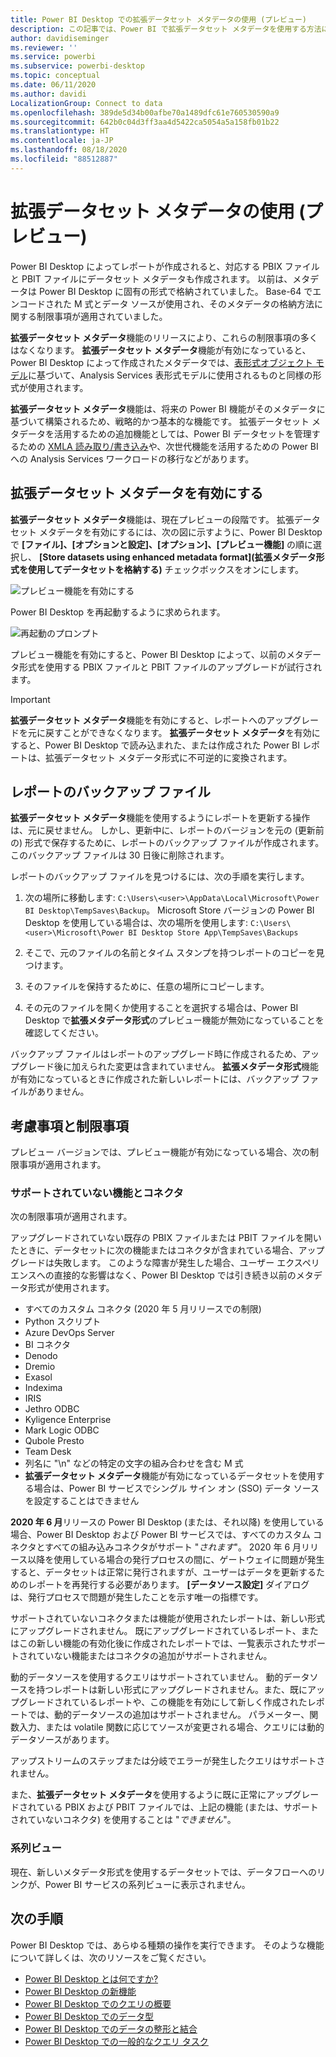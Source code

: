 ```yaml
---
title: Power BI Desktop での拡張データセット メタデータの使用 (プレビュー)
description: この記事では、Power BI で拡張データセット メタデータを使用する方法について説明します。
author: davidiseminger
ms.reviewer: ''
ms.service: powerbi
ms.subservice: powerbi-desktop
ms.topic: conceptual
ms.date: 06/11/2020
ms.author: davidi
LocalizationGroup: Connect to data
ms.openlocfilehash: 389de5d34b00afbe70a1489dfc61e760530590a9
ms.sourcegitcommit: 642b0c04d3ff3aa4d5422ca5054a5a158fb01b22
ms.translationtype: HT
ms.contentlocale: ja-JP
ms.lasthandoff: 08/18/2020
ms.locfileid: "88512887"
---
```

# <a name="using-enhanced-dataset-metadata-preview"></a>拡張データセット メタデータの使用 (プレビュー)

Power BI Desktop によってレポートが作成されると、対応する PBIX ファイルと PBIT ファイルにデータセット メタデータも作成されます。 以前は、メタデータは Power BI Desktop に固有の形式で格納されていました。 Base-64 でエンコードされた M 式とデータ ソースが使用され、そのメタデータの格納方法に関する制限事項が適用されていました。

**拡張データセット メタデータ**機能のリリースにより、これらの制限事項の多くはなくなります。 **拡張データセット メタデータ**機能が有効になっていると、Power BI Desktop によって作成されたメタデータでは、[表形式オブジェクト モデル](/analysis-services/tom/introduction-to-the-tabular-object-model-tom-in-analysis-services-amo)に基づいて、Analysis Services 表形式モデルに使用されるものと同様の形式が使用されます。


**拡張データセット メタデータ**機能は、将来の Power BI 機能がそのメタデータに基づいて構築されるため、戦略的かつ基本的な機能です。 拡張データセット メタデータを活用するための追加機能としては、Power BI データセットを管理するための [XMLA 読み取り/書き込み](https://docs.microsoft.com/power-platform-release-plan/2019wave2/business-intelligence/xmla-readwrite)や、次世代機能を活用するための Power BI への Analysis Services ワークロードの移行などがあります。



## <a name="enable-enhanced-dataset-metadata"></a>拡張データセット メタデータを有効にする

**拡張データセット メタデータ**機能は、現在プレビューの段階です。 拡張データセット メタデータを有効にするには、次の図に示すように、Power BI Desktop で **[ファイル]、[オプションと設定]、[オプション]、[プレビュー機能]** の順に選択し、 **[Store datasets using enhanced metadata format]\(拡張メタデータ形式を使用してデータセットを格納する\)** チェックボックスをオンにします。 

![プレビュー機能を有効にする](media/desktop-enhanced-dataset-metadata/enhanced-dataset-metadata-01.png)

Power BI Desktop を再起動するように求められます。

![再起動のプロンプト](media/desktop-enhanced-dataset-metadata/enhanced-dataset-metadata-02.png)

プレビュー機能を有効にすると、Power BI Desktop によって、以前のメタデータ形式を使用する PBIX ファイルと PBIT ファイルのアップグレードが試行されます。 

> [!IMPORTANT]
> **拡張データセット メタデータ**機能を有効にすると、レポートへのアップグレードを元に戻すことができなくなります。 **拡張データセット メタデータ**を有効にすると、Power BI Desktop で読み込まれた、または作成された Power BI レポートは、拡張データセット メタデータ形式に不可逆的に変換されます。

## <a name="report-backup-files"></a>レポートのバックアップ ファイル

**拡張データセット メタデータ**機能を使用するようにレポートを更新する操作は、元に戻せません。 しかし、更新中に、レポートのバージョンを元の (更新前の) 形式で保存するために、レポートのバックアップ ファイルが作成されます。 このバックアップ ファイルは 30 日後に削除されます。 

レポートのバックアップ ファイルを見つけるには、次の手順を実行します。

1. 次の場所に移動します: ```C:\Users\<user>\AppData\Local\Microsoft\Power BI Desktop\TempSaves\Backup```。 Microsoft Store バージョンの Power BI Desktop を使用している場合は、次の場所を使用します: ```C:\Users\<user>\Microsoft\Power BI Desktop Store App\TempSaves\Backups``` 

2. そこで、元のファイルの名前とタイム スタンプを持つレポートのコピーを見つけます。

3. そのファイルを保持するために、任意の場所にコピーします。

4. その元のファイルを開くか使用することを選択する場合は、Power BI Desktop で**拡張メタデータ形式**のプレビュー機能が無効になっていることを確認してください。 

バックアップ ファイルはレポートのアップグレード時に作成されるため、アップグレード後に加えられた変更は含まれていません。 **拡張メタデータ形式**機能が有効になっているときに作成された新しいレポートには、バックアップ ファイルがありません。


## <a name="considerations-and-limitations"></a>考慮事項と制限事項

プレビュー バージョンでは、プレビュー機能が有効になっている場合、次の制限事項が適用されます。

### <a name="unsupported-features-and-connectors"></a>サポートされていない機能とコネクタ

次の制限事項が適用されます。

アップグレードされていない既存の PBIX ファイルまたは PBIT ファイルを開いたときに、データセットに次の機能またはコネクタが含まれている場合、アップグレードは失敗します。 このような障害が発生した場合、ユーザー エクスペリエンスへの直接的な影響はなく、Power BI Desktop では引き続き以前のメタデータ形式が使用されます。

* すべてのカスタム コネクタ (2020 年 5 月リリースでの制限)
* Python スクリプト
* Azure DevOps Server
* BI コネクタ
* Denodo
* Dremio
* Exasol
* Indexima
* IRIS
* Jethro ODBC
* Kyligence Enterprise
* Mark Logic ODBC
* Qubole Presto
* Team Desk
* 列名に "\\n" などの特定の文字の組み合わせを含む M 式
* **拡張データセット メタデータ**機能が有効になっているデータセットを使用する場合は、Power BI サービスでシングル サイン オン (SSO) データ ソースを設定することはできません

**2020 年 6 月**リリースの Power BI Desktop (または、それ以降) を使用している場合、Power BI Desktop および Power BI サービスでは、すべてのカスタム コネクタとすべての組み込みコネクタがサポート "*されます*"。 2020 年 6 月リリース以降を使用している場合の発行プロセスの間に、ゲートウェイに問題が発生すると、データセットは正常に発行されますが、ユーザーはデータを更新するためのレポートを再発行する必要があります。 **[データソース設定]** ダイアログは、発行プロセスで問題が発生したことを示す唯一の指標です。

サポートされていないコネクタまたは機能が使用されたレポートは、新しい形式にアップグレードされません。 既にアップグレードされているレポート、またはこの新しい機能の有効化後に作成されたレポートでは、一覧表示されたサポートされていない機能またはコネクタの追加がサポートされません。 

動的データソースを使用するクエリはサポートされていません。 動的データソースを持つレポートは新しい形式にアップグレードされません。また、既にアップグレードされているレポートや、この機能を有効にして新しく作成されたレポートでは、動的データソースの追加はサポートされません。 パラメーター、関数入力、または volatile 関数に応じてソースが変更される場合、クエリには動的データソースがあります。 

アップストリームのステップまたは分岐でエラーが発生したクエリはサポートされません。 

また、**拡張データセット メタデータ**を使用するように既に正常にアップグレードされている PBIX および PBIT ファイルでは、上記の機能 (または、サポートされていないコネクタ) を使用することは "*できません*"。

### <a name="lineage-view"></a>系列ビュー
現在、新しいメタデータ形式を使用するデータセットでは、データフローへのリンクが、Power BI サービスの系列ビューに表示されません。

## <a name="next-steps"></a>次の手順

Power BI Desktop では、あらゆる種類の操作を実行できます。 そのような機能について詳しくは、次のリソースをご覧ください。

* [Power BI Desktop とは何ですか?](../fundamentals/desktop-what-is-desktop.md)
* [Power BI Desktop の新機能](../fundamentals/desktop-latest-update.md)
* [Power BI Desktop でのクエリの概要](../transform-model/desktop-query-overview.md)
* [Power BI Desktop でのデータ型](desktop-data-types.md)
* [Power BI Desktop でのデータの整形と結合](desktop-shape-and-combine-data.md)
* [Power BI Desktop での一般的なクエリ タスク](../transform-model/desktop-common-query-tasks.md)
